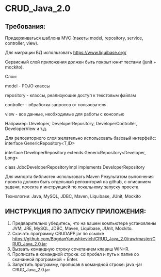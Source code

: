 # CRUD_Java_2.0
## Требования:
Придерживаться шаблона MVC (пакеты model, repository, service, controller, view).

Для миграции БД использовать https://www.liquibase.org/

Сервисный слой приложения должен быть покрыт юнит тестами (junit + mockito).

Слои:

model - POJO клаcсы

repository - классы, реализующие доступ к текстовым файлам

controller - обработка запросов от пользователя

view - все данные, необходимые для работы с консолью



Например: Developer, DeveloperRepository, DeveloperController, DeveloperView и т.д.


Для репозиторного слоя желательно использовать базовый интерфейс:
interface GenericRepository<T,ID>

interface DeveloperRepository extends GenericRepository<Developer, Long>

class JdbcDeveloperRepositoryImpl implements DeveloperRepository

Для импорта библиотек использовать Maven
Результатом выполнения проекта должен быть отдельный репозиторий на github, с описанием задачи, проекта и инструкцией по локальному запуску проекта.

Технологии: Java, MySQL, JDBC, Maven, Liquibase, JUnit, Mockito

## ИНСТРУКЦИЯ ПО ЗАПУСКУ ПРИЛОЖЕНИЯ:

1. Предварительно убедитесь, что на вашем компьютере установлены JVM, JRE, MySQL, JDBC, Maven, Liquibase, JUnit, Mockito.
2. Скачать программу CRUDAPP.jar по ссылке https://github.com/BogdanYanushkevich/CRUD_Java_2.0/raw/master/CRUD_Java_2.0.jar                                                                                                                                                             
3. Вызвать командную строку сочетанием клавиш WIN+R.
4. Прописать в командной строке: cd пробел и путь к папке со скачанной программой + Enter.
5. Запустить программу, прописав в командной строке: java -jar CRUD_Java_2.0.jar
